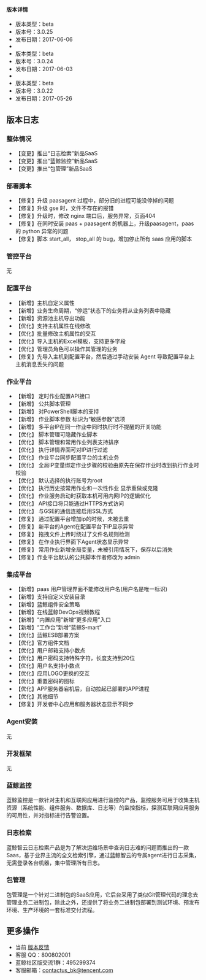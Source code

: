 #### 版本详情
- 版本类型：beta 
- 版本号：3.0.25
- 发布日期：2017-06-06
- 
- 版本类型：beta 
- 版本号：3.0.24
- 发布日期：2017-06-03
- 
- 版本类型：beta 
- 版本号：3.0.22
- 发布日期：2017-05-26

## 版本日志  

### 整体情况

- 【变更】推出“日志检索”新品SaaS
- 【变更】推出“蓝鲸监控”新品SaaS
- 【变更】推出“包管理”新品SaaS


### 部署脚本

- 【修复】升级 paasagent 过程中，部分旧的进程可能没停掉的问题
- 【修复】升级 gse 时，文件不存在的报错
- 【修复】升级时，修改 nginx 端口后，服务异常，页面404
- 【修复】在同时安装 paas + paasagent 的机器上，升级paasagent，paas 的 python 异常的问题
- 【修复】脚本 start_all， stop_all 的 bug，增加停止所有 saas 应用的脚本

### 管控平台

无

### 配置平台

- 【新增】主机自定义属性
- 【新增】业务生命周期，“停运”状态下的业务将从业务列表中隐藏
- 【新增】资源池主机导出功能
- 【优化】支持主机属性在线修改
- 【优化】批量修改主机属性的交互
- 【优化】导入主机的Excel模板，支持更多字段
- 【优化】管理员角色可以操作其管理的业务
- 【修复】先导入主机到配置平台，然后通过手动安装 Agent 导致配置平台上主机消息丢失的问题

### 作业平台

- 【新增】 定时作业配置API接口
- 【新增】 公共脚本管理
- 【新增】 对PowerShell脚本的支持
- 【新增】 作业脚本参数 标识为“敏感参数”选项
- 【新增】 多平台IP在同一作业中同时执行时不提醒的开关功能
- 【优化】 脚本管理可隐藏作业脚本
- 【优化】 脚本管理和常用作业列表支持排序
- 【优化】 执行详情界面可对IP进行过滤
- 【优化】 作业平台同步配置平台的主机业务
- 【优化】 全局IP变量绑定作业步骤的校验由原先在保存作业时改到执行作业时校验
- 【优化】 默认选择的执行账号为root
- 【优化】 执行历史按常用作业和一次性作业 显示重做或克隆
- 【优化】 作业服务启动时获取本机可用内网IP的逻辑优化
- 【优化】 API接口将只能通过HTTPS方式访问
- 【优化】 与GSE的通信连接启用SSL方式
- 【修复】 通过配置平台增加ip的时候，未被去重
- 【修复】 新平台的Agent在配置平台下IP显示异常
- 【修复】 拖拽文件上传时绕过了文件名规则检测
- 【修复】 在作业执行界面下Agent状态显示异常
- 【修复】 常用作业新增全局变量，未被引用情况下，保存以后消失
- 【修复】作业平台默认的公共脚本作者修改为 admin

### 集成平台

- 【新增】paas 用户管理界面不能修改用户名(用户名是唯一标识)
- 【新增】支持自定义安装目录
- 【新增】蓝鲸组件安全策略
- 【新增】在线蓝鲸DevOps视频教程
- 【新增】“内置应用”新增“更多应用”入口
- 【新增】“工作台”新增“蓝鲸S-mart”
- 【优化】蓝鲸ESB部署方案
- 【优化】官方组件文档
- 【优化】用户邮箱支持小数点
- 【优化】用户密码支持特殊字符，长度支持到20位
- 【优化】用户名支持小数点
- 【优化】应用LOGO更换的交互
- 【优化】重置密码的图标
- 【优化】APP服务器宕机后，自动拉起已部署的APP进程
- 【优化】其他细节
- 【修复】开发者中心应用和服务器状态显示不同步

### Agent安装

无

### 开发框架

无

### 蓝鲸监控

蓝鲸监控是一款针对主机和互联网应用进行监控的产品，监控服务可用于收集主机资源（系统性能、组件服务、数据库、日志等）的监控指标，探测互联网应用服务的可用性，并对指标进行告警设置。

### 日志检索

蓝鲸智云日志检索产品是为了解决运维场景中查询日志难的问题而推出的一款Saas，基于业界主流的全文检索引擎，通过蓝鲸智云的专属agent进行日志采集，无需登录各台机器，集中管理所有日志。

### 包管理

包管理是一个针对二进制包的SaaS应用，它后台采用了类似Git管理代码的理念去管理业务二进制包，除此之外，还提供了将业务二进制包部署到测试环境、预发布环境、生产环境的一套标准交付流程。

## 更多操作

- 当前 [版本反馈](http://bk.tencent.com/s-mart/community)
- 客服 QQ：800802001
- 蓝鲸社区版交流1群：495299374
- 客服邮箱：contactus_bk@tencent.com
